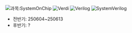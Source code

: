 ![과목:SystemOnChip](https://img.shields.io/badge/과목-SystemOnChip-4CAF50?style=flat&logo=opencv&logoColor=4CAF50)
![Verdi](https://img.shields.io/badge/Tool-Verdi-003366?logo=python&logoColor=blue)
![Verilog](https://img.shields.io/badge/Verilog-grey?logo=python&logoColor=yellow)
![SystemVerilog](https://img.shields.io/badge/SystemVerilog-grey?logo=python&logoColor=yellow)
* 전반기: 250604~250613 
* 후반기: ?
